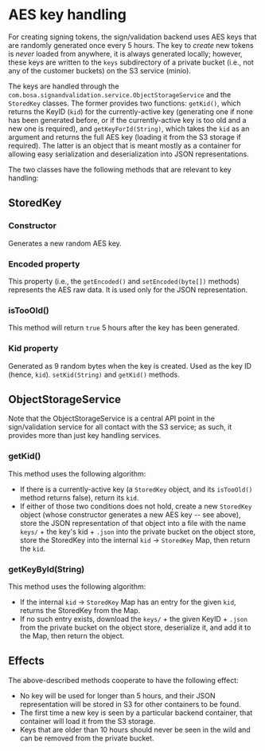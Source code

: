 # AES key handling

For creating signing tokens, the sign/validation backend uses AES keys
that are randomly generated once every 5 hours. The key to *create* new
tokens is *never* loaded from anywhere, it is always generated locally;
however, these keys are written to the `keys` subdirectory of a private
bucket (i.e., not any of the customer buckets) on the S3 service
(minio).

The keys are handled through the
`com.bosa.signandvalidation.service.ObjectStorageService`
and the `StoredKey`
classes. The former provides two functions: `getKid()`, which returns
the KeyID (`kid`) for the currently-active key (generating one if none
has been generated before, or if the currently-active key is too old and
a new one is required), and `getKeyForId(String)`, which takes the `kid`
as an argument and returns the full AES key (loading it from the S3
storage if required). The latter is an object that is meant mostly as a
container for allowing easy serialization and deserialization into JSON
representations.

The two classes have the following methods that are relevant to key
handling:

## StoredKey

### Constructor

Generates a new random AES key.

### Encoded property

This property (i.e., the `getEncoded()` and `setEncoded(byte[])`
methods) represents the AES raw data. It is used only for the JSON
representation.

### isTooOld()

This method will return `true` 5 hours after the key has been generated.

### Kid property

Generated as 9 random bytes when the key is created. Used as the key ID
(hence, `kid`). `setKid(String)` and `getKid()` methods.

## ObjectStorageService

Note that the ObjectStorageService is a central API point in the
sign/validation service for all contact with the S3 service; as such, it
provides more than just key handling services.

### getKid()

This method uses the following algorithm:

- If there is a currently-active key (a `StoredKey` object, and its
  `isTooOld()` method returns false), return its `kid`.
- If either of those two conditions does not hold, create a new
  `StoredKey` object (whose constructor generates a new AES key -- see
  above), store the JSON representation of that object into a file with
  the name `keys/` + the key's kid + `.json` into the private bucket on
  the object store, store the StoredKey into the internal `kid` -&gt;
  `StoredKey` Map, then return the `kid`.

### getKeyById(String)

This method uses the following algorithm:

- If the internal `kid` -&gt; `StoredKey` Map has an entry for the given
  `kid`, returns the StoredKey from the Map.
- If no such entry exists, download the `keys/` + the given KeyID +
  `.json` from the private bucket on the object store, deserialize it,
  and add it to the Map, then return the object.

## Effects

The above-described methods cooperate to have the following effect:

- No key will be used for longer than 5 hours, and their JSON
  representation will be stored in S3 for other containers to be found.
- The first time a new key is seen by a particular backend container,
  that container will load it from the S3 storage.
- Keys that are older than 10 hours should never be seen in the wild and
  can be removed from the private bucket.
